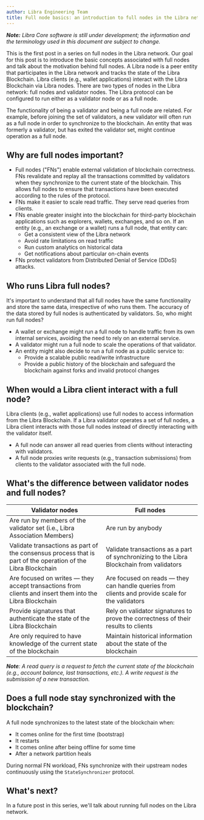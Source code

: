 ```yaml
---
author: Libra Engineering Team
title: Full node basics: an introduction to full nodes in the Libra network
---
```


<script>
    let items = document.getElementsByClassName("post-meta");   
    for (var i = items.length - 1; i >= 0; i--) {
        if (items[i].innerHTML = '<p class="post-meta">January 23, 2020</p>') items[i].innerHTML = '<p class="post-meta">January 23, 2020</p>';
    }
</script>

_**Note:** Libra Core software is still under development; the information and the terminology used in this document are subject to change._

This is the first post in a series on full nodes in the Libra network. Our goal for this post is to introduce the basic concepts associated with full nodes and talk about the motivation behind full nodes. A Libra node is a peer entity that participates in the Libra network and tracks the state of the Libra Blockchain. Libra clients (e.g., wallet applications) interact with the Libra Blockchain via Libra nodes. There are two types of nodes in the Libra network: full nodes and validator nodes. The Libra protocol can be configured to run either as a validator node or as a full node.

The functionality of being a validator and being a full node are related. For example, before joining the set of validators, a new validator will often run as a full node in order to synchronize to the blockchain. An entity that was formerly a validator, but has exited the validator set, might continue operation as a full node.

## Why are full nodes important?

- Full nodes ("FNs") enable external validation of blockchain correctness. FNs revalidate and replay all the transactions committed by validators when they synchronize to the current state of the blockchain. This allows full nodes to ensure that transactions have been executed according to the rules of the protocol.
- FNs make it easier to scale read traffic. They serve read queries from clients.
- FNs enable greater insight into the blockchain for third-party blockchain applications such as explorers, wallets, exchanges, and so on. If an entity (e.g., an exchange or a wallet) runs a full node, that entity can:
  - Get a consistent view of the Libra network
  - Avoid rate limitations on read traffic
  - Run custom analytics on historical data
  - Get notifications about particular on-chain events
- FNs protect validators from Distributed Denial of Service (DDoS) attacks.

## Who runs Libra full nodes?

It's important to understand that all full nodes have the same functionality and store the same data, irrespective of who runs them. The accuracy of the data stored by full nodes is authenticated by validators. So, who might run full nodes?

- A wallet or exchange might run a full node to handle traffic from its own internal services, avoiding the need to rely on an external service.
- A validator might run a full node to scale the operations of that validator.
- An entity might also decide to run a full node as a public service to:
  - Provide a scalable public read/write infrastructure
  - Provide a public history of the blockchain and safeguard the blockchain against forks and invalid protocol changes

## When would a Libra client interact with a full node?

Libra clients (e.g., wallet applications) use full nodes to access information from the Libra Blockchain. If a Libra validator operates a set of full nodes, a Libra client interacts with those full nodes instead of directly interacting with the validator itself.

- A full node can answer all read queries from clients without interacting with validators.
- A full node proxies write requests (e.g., transaction submissions) from clients to the validator associated with the full node.

## What's the difference between validator nodes and full nodes?

| **Validator nodes**                                                                                          | **Full nodes**                                                                                   |
| ------------------------------------------------------------------------------------------------------------ | ------------------------------------------------------------------------------------------------ |
| Are run by members of the validator set (i.e., Libra Association Members)                                    | Are run by anybody                                                                               |
| Validate transactions as part of the consensus process that is part of the operation of the Libra Blockchain | Validate transactions as a part of synchronizing to the Libra Blockchain from validators         |
| Are focused on writes — they accept transactions from clients and insert them into the Libra Blockchain      | Are focused on reads — they can handle queries from clients and provide scale for the validators |
| Provide signatures that authenticate the state of the Libra Blockchain                                       | Rely on validator signatures to prove the correctness of their results to clients                |
| Are only required to have knowledge of the current state of the blockchain                                   | Maintain historical information about the state of the blockchain                                |

_**Note**: A read query is a request to fetch the current state of the blockchain (e.g., account balance, last transactions, etc.). A write request is the submission of a new transaction._

## Does a full node stay synchronized with the blockchain?

A full node synchronizes to the latest state of the blockchain when:

- It comes online for the first time (bootstrap)
- It restarts
- It comes online after being offline for some time
- After a network partition heals

During normal FN workload, FNs synchronize with their upstream nodes continuously using the `StateSynchronizer` protocol.

## What's next?

In a future post in this series, we'll talk about running full nodes on the Libra network.
